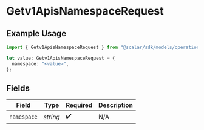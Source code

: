 # Getv1ApisNamespaceRequest

## Example Usage

```typescript
import { Getv1ApisNamespaceRequest } from "@scalar/sdk/models/operations";

let value: Getv1ApisNamespaceRequest = {
  namespace: "<value>",
};
```

## Fields

| Field              | Type               | Required           | Description        |
| ------------------ | ------------------ | ------------------ | ------------------ |
| `namespace`        | *string*           | :heavy_check_mark: | N/A                |